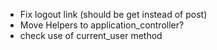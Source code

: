 - Fix logout link (should be get instead of post)
- Move Helpers to application_controller?
- check use of current_user method
